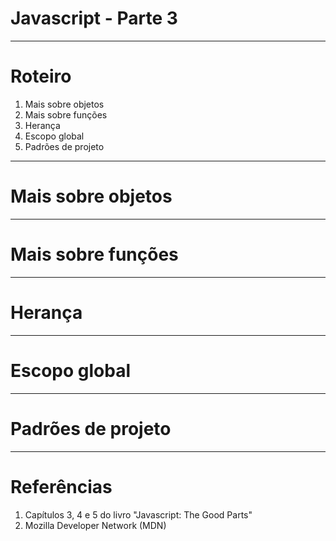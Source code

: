 # Javascript - Parte 3

---
# Roteiro

1. Mais sobre objetos
1. Mais sobre funções
1. Herança
1. Escopo global
1. Padrões de projeto

---
# Mais sobre objetos

---
# Mais sobre funções

---
# Herança

---
# Escopo global

---
# Padrões de projeto

---
# Referências

1. Capítulos 3, 4 e 5 do livro "Javascript: The Good Parts"
1. Mozilla Developer Network (MDN)
